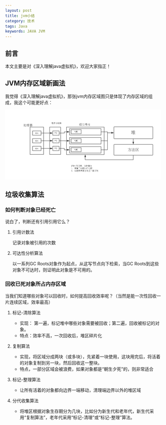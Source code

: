 ```yaml
---
layout: post
title: jvm小结
category: 技术
tags: Java
keywords: JAVA JVM
---
```


## 前言

本文主要是对《深入理解java虚拟机》，欢迎大家指正！

## JVM内存区域新画法 ##

我觉得《深入理解java虚拟机》，那张jvm内存区域图只是体现了内存区域的组成，我这个可能更好点：

![Alt text](/public/upload/jvm_memory.png)

## 垃圾收集算法

### 如何判断对象已经死亡

说白了，判断还有引用引用它么？

1. 引用计数法

    记录对象被引用的次数
  
2. 可达性分析算法

    以一系列GC Roots对象作为起点，从这写节点向下检索，当GC Roots到这些对象不可达时，则证明此对象是不可用的。

### 回收已死对象所占内存区域

当我们知道哪些对象可以回收时，如何提高回收效率呢？（当然是能一次性回收一片连续区域，效率最高）

1. 标记-清除算法

    - 实现： 第一遍，标记堆中哪些对象需要被回收；第二遍，回收被标记的对象。
    - 特点：效率不高，一次回收后，堆区碎片化

2. 复制算法

    - 实现，将区域分成两块（或多块），先紧着一块使用，这块用完后，将活着的对象复制到另一块，然后回收这一整块。
    - 特点，一部分区域会被浪费，如果对象都是“朝生夕死”的，则非常适合
3. 标记-整理算法

    - 让所有活着的对象都向边界一端移动，清理端边界以外的堆区域
4. 分代收集算法

    - 将堆区根据对象生存期分为几块，比如分为新生代和老年代，新生代采用“复制算法”，老年代采用“标记-清理”或“标记-整理”算法。